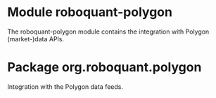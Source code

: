 # Module roboquant-polygon

The roboquant-polygon module contains the integration with Polygon (market-)data APIs.

# Package org.roboquant.polygon
Integration with the Polygon data feeds.